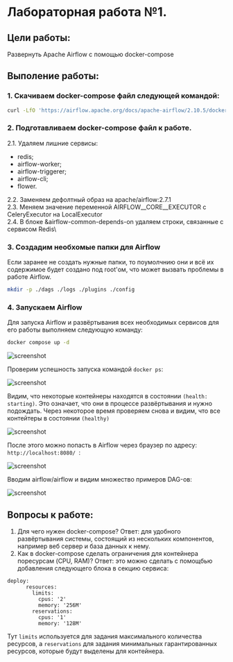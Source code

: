 # Лабораторная работа №1.

## Цели работы:
Развернуть Apache Airflow с помощью docker-compose

## Выполение работы:
### 1. Скачиваем docker-compose файл следующей командой:
```bash
curl -LfO 'https://airflow.apache.org/docs/apache-airflow/2.10.5/docker-compose.yaml'
```
### 2. Подготавливаем docker-compose файл к работе.
2.1. Удаляем лишние сервисы: 

- redis;
- airflow-worker;
- airflow-triggerer;
- airflow-cli;
- flower.

2.2. Заменяем дефолтный образ на apache/airflow:2.7.1\
2.3. Меняем значение переменной AIRFLOW__CORE__EXECUTOR с CeleryExecutor на LocalExecutor\
2.4. В блоке &airflow-common-depends-on удаляем строки, связанные с сервисом Redis\

### 3. Создадим необхомые папки для Airflow
Если заранее не создать нужные папки, то поумолчнию они и всё их содержимое будет создано под root'ом, что может вызвать проблемы в работе Airflow.
```bash
mkdir -p ./dags ./logs ./plugins ./config
```

### 4. Запускаем Airflow
Для запуска Airflow и развёртывания всех необходимых сервисов для его работы выполняем следующую команду:
```bash
docker compose up -d
```

![screenshot](/img/1.png)

Проверим успешность запуска командой `docker ps`:

![screenshot](/img/2.png)

Видим, что некоторые контейнеры находятся в состоянии `(health: starting)`.
Это означает, что они в процессе развёртывания и нужно подождать.
Через некоторое время проверяем снова и видим, что все контейтеры в состоянии `(healthy)`

![screenshot](/img/3.png)

После этого можно попасть в Airflow через браузер по адресу: `http://localhost:8080/ `:

![screenshot](/img/4.png)

Вводим airflow/airflow и видим множество примеров DAG-ов:

![screenshot](/img/5.png)

## Вопросы к работе:
1. Для чего нужен docker-compose?
Ответ: для удобного развёртывания системы, состоящий из нескольких компонентов, например веб сервер и база данных к нему.
2. Как в docker-compose сделать ограничения для контейнера поресурсам (CPU, RAM)?
Ответ: это можно сделать с помощбью добавления следующего блока в секцию сервиса:
```
deploy:
      resources:
        limits:
          cpus: '2'
          memory: '256M'
        reservations:
          cpus: '1'
          memory: '128M'
```

Тут `limits` используется для задания максимального количества ресурсов,
а `reservations` для задания минимальных гарантированных ресурсов, которые будут выделены для контейнера.
